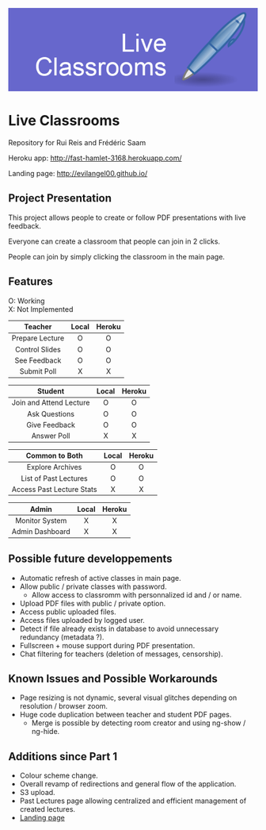 ![Live Classrooms Logo](/client/assets/images/logo.png)

# Live Classrooms

Repository for Rui Reis and Frédéric Saam

Heroku app: http://fast-hamlet-3168.herokuapp.com/

Landing page: http://evilangel00.github.io/

## Project Presentation 

This project allows people to create or follow PDF presentations with live feedback.

Everyone can create a classroom that people can join in 2 clicks.

People can join by simply clicking the classroom in the main page.

## Features

O: Working  
X: Not Implemented

|     Teacher     | Local | Heroku |
|:---------------:|:-----:|:------:|
| Prepare Lecture |   O   |    O   |
| Control Slides  |   O   |    O   |
| See Feedback    |   O   |    O   |
| Submit Poll     |   X   |    X   |

|         Student         |  Local  |  Heroku  |
|:-----------------------:|:-------:|:--------:|
| Join and Attend Lecture |    O    |     O    |
| Ask Questions           |    O    |     O    |
| Give Feedback           |    O    |     O    |
| Answer Poll             |    X    |     X    |

|       Common to Both      |  Local  |  Heroku  |
|:-------------------------:|:-------:|:--------:|
| Explore Archives          |    O    |     O    |
| List of Past Lectures     |    O    |     O    |
| Access Past Lecture Stats |    X    |     X    |

|      Admin      |  Local  |  Heroku  |
|:---------------:|:-------:|:--------:|
| Monitor System  |    X    |     X    |
| Admin Dashboard |    X    |     X    |


## Possible future developpements
* Automatic refresh of active classes in main page.
* Allow public / private classes with password.
	* Allow access to classromm with personnalized id and / or name.
* Upload PDF files with public / private option.
* Access public uploaded files.
* Access files uploaded by logged user.
* Detect if file already exists in database to avoid unnecessary redundancy (metadata ?).
* Fullscreen + mouse support during PDF presentation.
* Chat filtering for teachers (deletion of messages, censorship).

## Known Issues and Possible Workarounds
* Page resizing is not dynamic, several visual glitches depending on resolution / browser zoom.
* Huge code duplication between teacher and student PDF pages.
	* Merge is possible by detecting room creator and using ng-show / ng-hide.

## Additions since Part 1
* Colour scheme change.
* Overall revamp of redirections and general flow of the application.
* S3 upload.
* Past Lectures page allowing centralized and efficient management of created lectures.
* [Landing page](http://evilangel00.github.io)
